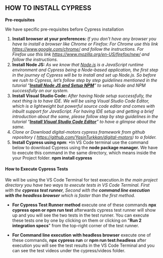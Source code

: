 ## HOW TO INSTALL CYPRESS

**Pre-requisites**

We have specific pre-requisites before Cypress installation

1. **Install browser at your preferences:** *If you don't have any browser you have to install a browser like Chrome or Firefox: For Chrome use this link https://www.google.com/chrome/ and follow the instructions. For Firefox use this link https://www.mozilla.org/en-US/firefox/new/ and follow the instructions.* 
2. **Install Node JS:** *As we know that [Node.js](https://en.wikipedia.org/wiki/Node.js) is a JavaScript runtime environment and Cypress being a Node-based application, the first step in the journey of Cypress will be to install and set up Node.js. So before we rush to Cypress, let’s follow step by step guidelines mentioned in the tutorial “**[Install Node JS and Setup NPM](https://www.toolsqa.com/blogs/install-node/)**” to setup Node and NPM successfully on our system.*
3. **Install Visual Studio Code:** *After having Node setup successfully, the next thing is to have IDE. We will be using Visual Studio Code Editor, which is a lightweight but powerful source code editor and comes with inbuilt support for JavaScript. For having IDE setup and getting a brief introduction about the same, please follow step by step guidelines in the tutorial “**[Install Visual Studio Code Editor](https://www.toolsqa.com/blogs/install-visual-studio-code/)**” to have a glimpse about the same.* 
4. *Clone or Download digital-motors cypress framework from github repository ( https://github.com/YasinTurkkan/digital-motors) to a folder.*  
5. **Install Cypress using npm**:  *In VS Code terminal use the command below to download Cypress using the **node package manager.** We have to execute this command in the same directory, which means inside the your Project folder. **npm install cypress**



#### How to Execute Cypress Tests 

We will be using the VS Code Terminal for test execution.*In the main project directory you have two ways to execute tests in VS Code Terminal. First with the **cypress test runner**, Second with the **command line execution with the headless browser** which is faster than the first method.*

- **For Cypress Test Runner method** execute one of these commands **npx cypress open or npm run test** afterwards cypress test runner will show up and you will see the two tests in the test runner. You can execute these tests one by one by clicking on them or clicking on "**Run 2 integration specs**" from the top-right corner of the test runner.

-  **For Command line execution** **with headless browser** execute one of these commands, **npx cypress run** or **npm run test:headless** after execution you will see the test results in the VS Code Terminal and you can see the test videos under the cypress/videos folder.

